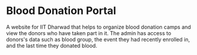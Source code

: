 # Blood Donation Portal
A website for IIT Dharwad that helps to organize blood donation camps and view the donors who have taken part in it. The admin has access to donors's data such as blood group, the event they had recently enrolled in, and the last time they donated blood. 
